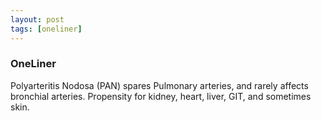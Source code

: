 ```yaml
---
layout: post
tags: [oneliner]
---
```



### OneLiner

Polyarteritis Nodosa (PAN) spares Pulmonary arteries, and rarely affects bronchial arteries. Propensity for kidney, heart, liver, GIT, and sometimes skin.
